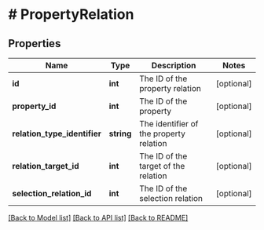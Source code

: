 # # PropertyRelation

## Properties

Name | Type | Description | Notes
------------ | ------------- | ------------- | -------------
**id** | **int** | The ID of the property relation | [optional]
**property_id** | **int** | The ID of the property | [optional]
**relation_type_identifier** | **string** | The identifier of the property relation | [optional]
**relation_target_id** | **int** | The ID of the target of the relation | [optional]
**selection_relation_id** | **int** | The ID of the selection relation | [optional]

[[Back to Model list]](../../README.md#models) [[Back to API list]](../../README.md#endpoints) [[Back to README]](../../README.md)
